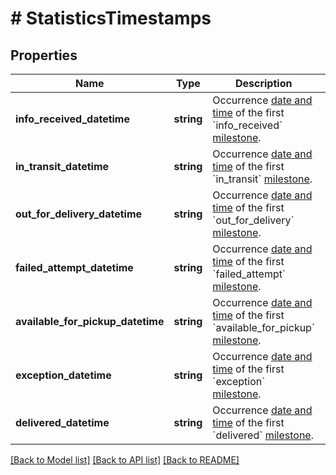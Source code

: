 # # StatisticsTimestamps

## Properties

Name | Type | Description | Notes
------------ | ------------- | ------------- | -------------
**info_received_datetime** | **string** | Occurrence [date and time](https://docs.ship24.com/data-format#logistics-date-and-time) of the first &#x60;info_received&#x60; [milestone](https://docs.ship24.com/status/#statusmilestone). | [optional]
**in_transit_datetime** | **string** | Occurrence [date and time](https://docs.ship24.com/data-format#logistics-date-and-time) of the first &#x60;in_transit&#x60; [milestone](https://docs.ship24.com/status/#statusmilestone). | [optional]
**out_for_delivery_datetime** | **string** | Occurrence [date and time](https://docs.ship24.com/data-format#logistics-date-and-time) of the first &#x60;out_for_delivery&#x60; [milestone](https://docs.ship24.com/status/#statusmilestone). | [optional]
**failed_attempt_datetime** | **string** | Occurrence [date and time](https://docs.ship24.com/data-format#logistics-date-and-time) of the first &#x60;failed_attempt&#x60; [milestone](https://docs.ship24.com/status/#statusmilestone). | [optional]
**available_for_pickup_datetime** | **string** | Occurrence [date and time](https://docs.ship24.com/data-format#logistics-date-and-time) of the first &#x60;available_for_pickup&#x60; [milestone](https://docs.ship24.com/status/#statusmilestone). | [optional]
**exception_datetime** | **string** | Occurrence [date and time](https://docs.ship24.com/data-format#logistics-date-and-time) of the first &#x60;exception&#x60; [milestone](https://docs.ship24.com/status/#statusmilestone). | [optional]
**delivered_datetime** | **string** | Occurrence [date and time](https://docs.ship24.com/data-format#logistics-date-and-time) of the first &#x60;delivered&#x60; [milestone](https://docs.ship24.com/status/#statusmilestone). | [optional]

[[Back to Model list]](../../README.md#models) [[Back to API list]](../../README.md#endpoints) [[Back to README]](../../README.md)

